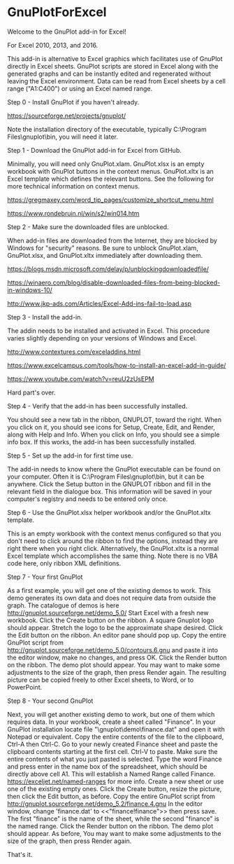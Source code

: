 # GnuPlotForExcel

Welcome to the GnuPlot add-in for Excel! 

For Excel 2010, 2013, and 2016. 

This add-in is alternative to Excel graphics which facilitates use of GnuPlot directly in Excel sheets. GnuPlot scripts are stored in Excel along with the generated graphs and can be instantly edited and regenerated without leaving the Excel environment. Data can be read from Excel sheets by a cell range ("A1:C400") or using an Excel named range. 

Step 0 - Install GnuPlot if you haven't already. 

https://sourceforge.net/projects/gnuplot/ 

Note the installation directory of the executable, typically C:\Program Files\gnuplot\bin, you will need it later. 

Step 1 - Download the GnuPlot add-in for Excel from GitHub.

Minimally, you will need only GnuPlot.xlam. GnuPlot.xlsx is an empty workbook with GnuPlot buttons in the context menus.  GnuPlot.xltx is an Excel template which defines the relevant buttons. See the following for more technical information on context menus. 

https://gregmaxey.com/word_tip_pages/customize_shortcut_menu.html

https://www.rondebruin.nl/win/s2/win014.htm 

Step 2 - Make sure the downloaded files are unblocked. 

When add-in files are downloaded from the Internet, they are blocked by Windows for "security" reasons. Be sure to unblock GnuPlot.xlam, GnuPlot.xlsx, and GnuPlot.xltx immediately after downloading them. 

https://blogs.msdn.microsoft.com/delay/p/unblockingdownloadedfile/ 

https://winaero.com/blog/disable-downloaded-files-from-being-blocked-in-windows-10/ 

http://www.jkp-ads.com/Articles/Excel-Add-ins-fail-to-load.asp 

Step 3 - Install the add-in. 

The addin needs to be installed and activated in Excel. This procedure varies slightly depending on your versions of Windows and Excel.

http://www.contextures.com/exceladdins.html 

https://www.excelcampus.com/tools/how-to-install-an-excel-add-in-guide/ 

https://www.youtube.com/watch?v=reuU2zUsEPM 

Hard part's over.

Step 4 - Verify that the add-in has been successfully installed. 

You should see a new tab in the ribbon, GNUPLOT, toward the right. When you click on it, you should see icons for Setup, Create, Edit, and Render, along with Help and Info. When you click on Info, you should see a simple info box. If this works, the add-in has been successfully installed.

Step 5 - Set up the add-in for first time use. 

The add-in needs to know where the GnuPlot executable can be found on your computer. Often it is C:\Program Files\gnuplot\bin, but it can be anywhere. Click the Setup button in the GNUPLOT ribbon and fill in the relevant field in the dialogue box. This information will be saved in your computer's registry and needs to be entered only once. 

Step 6 - Use the GnuPlot.xlsx helper workbook and/or the GnuPlot.xltx template. 

This is an empty workbook with the context menus configured so that you don't need to click around the ribbon to find the options, instead they are right there when you right click.  Alternatively, the GnuPlot.xltx is a normal Excel template which accomplishes the same thing.  Note there is no VBA code here, only ribbon XML definitions.

Step 7 - Your first GnuPlot 

As a first example, you will get one of the existing demos to work. This demo generates its own data and does not require data from outside the graph. The catalogue of demos is here http://gnuplot.sourceforge.net/demo_5.0/ Start Excel with a fresh new workbook. Click the Create button on the ribbon. A square Gnuplot logo should appear. Stretch the logo to be the approximate shape desired. Click the Edit button on the ribbon. An editor pane should pop up. Copy the entire GnuPlot script from http://gnuplot.sourceforge.net/demo_5.0/contours.6.gnu and paste it into the editor window, make no changes, and press OK. Click the Render button on the ribbon. The demo plot should appear. You may want to make some adjustments to the size of the graph, then press Render again. The resulting picture can be copied freely to other Excel sheets, to Word, or to PowerPoint. 

Step 8 - Your second GnuPlot 

Next, you will get another existing demo to work, but one of them which requires data. In your workbook, create a sheet called "Finance". In your GnuPlot installation locate file "\gnuplot\demo\finance.dat" and open it with Notepad or equivalent. Copy the entire contents of the file to the clipboard, Ctrl-A then Ctrl-C. Go to your newly created Finance sheet and paste the clipboard contents starting at the first cell. Ctrl-V to paste. Make sure the entire contents of what you just pasted is selected. Type the word Finance and press enter in the name box of the spreadsheet, which should be directly above cell A1. This will establish a Named Range called Finance. https://exceljet.net/named-ranges for more info. Create a new sheet or use one of the existing empty ones. Click the Create button, resize the picture, then click the Edit button, as before. Copy the entire GnuPlot script from http://gnuplot.sourceforge.net/demo_5.2/finance.4.gnu In the editor window, change 'finance.dat' to <<"finance!finance">> then press save. The first "finance" is the name of the sheet, while the second "finance" is the named range. Click the Render button on the ribbon. The demo plot should appear. As before, You may want to make some adjustments to the size of the graph, then press Render again. 

That's it.
